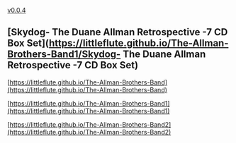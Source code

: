 [v0.0.4](https://github.com/littleflute/The-Allman-Brothers-Band/edit/master/README.md)

## [Skydog- The Duane Allman Retrospective -7 CD Box Set](https://littleflute.github.io/The-Allman-Brothers-Band1/Skydog- The Duane Allman Retrospective -7 CD Box Set)

[https://littleflute.github.io/The-Allman-Brothers-Band](https://littleflute.github.io/The-Allman-Brothers-Band)

[https://littleflute.github.io/The-Allman-Brothers-Band1](https://littleflute.github.io/The-Allman-Brothers-Band1)

[https://littleflute.github.io/The-Allman-Brothers-Band2](https://littleflute.github.io/The-Allman-Brothers-Band2)
